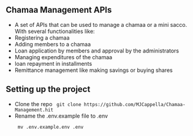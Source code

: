 ## Chamaa Management APIs

+ A set of APIs that can be used to manage a chamaa or a mini sacco. With several functionalities like:
+ Registering a chamaa
+ Adding members to a chamaa
+ Loan application by members and approval by the administrators
+ Managing expenditures of the chamaa
+ loan repayment in installments
+ Remittance management like making savings or buying shares


## Setting up the project
+ Clone the repo
  ``` git clone https://github.com/MJCappella/Chamaa-Management.hit```
+ Rename the .env.example file to .env
  ~~~
   mv .env.example.env .env
  ~~~
  
